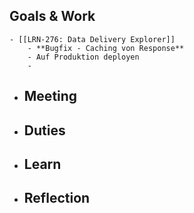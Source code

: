 ## Goals & Work
	- [[LRN-276: Data Delivery Explorer]]
		- **Bugfix - Caching von Response**
		- Auf Produktion deployen
		-
- ## Meeting
- ## Duties
- ## Learn
- ## Reflection